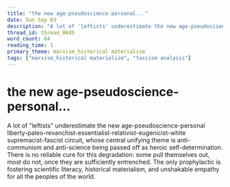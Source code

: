 ```yaml
---
title: "the new age-pseudoscience-personal..."
date: Sun Sep 03
description: "A lot of 'leftists' underestimate the new age-pseudoscience-personal liberty-paleo-revanchist-essentialist-relativist-eugenicist-white supremacist-fascist..."
thread_id: thread_0645
word_count: 64
reading_time: 1
primary_theme: marxism_historical materialism
tags: ["marxism_historical materialism", "fascism analysis"]
---
```


# the new age-pseudoscience-personal...

A lot of "leftists" underestimate the new age-pseudoscience-personal liberty-paleo-revanchist-essentialist-relativist-eugenicist-white supremacist-fascist circuit, whose central unifying theme is anti-communism and anti-science being passed off as heroic self-determination. There is no reliable cure for this degradation: some pull themselves out, most do not, once they are sufficiently entrenched. The only prophylactic is fostering scientific literacy, historical materialism, and unshakable empathy for all the peoples of the world.